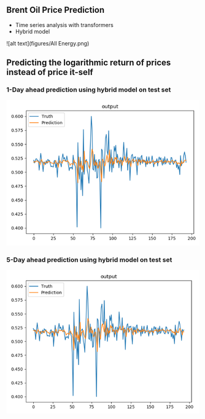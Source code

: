 ## Brent Oil Price Prediction

- Time series analysis with transformers
- Hybrid model


![alt text](figures/All Energy.png)

## Predicting the logarithmic return of prices instead of price it-self

### 1-Day ahead prediction using hybrid model on test set
![alt text](1day_hyb.png)


### 5-Day ahead prediction using hybrid model on test set
![alt text](5day_hyb.png)
